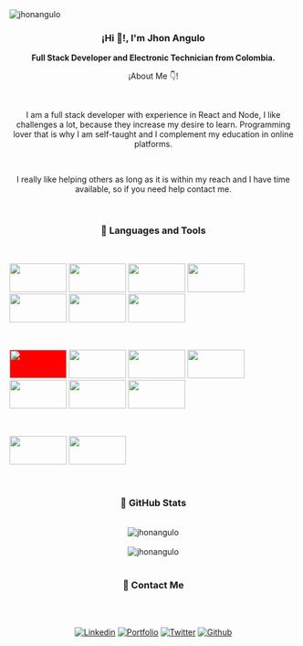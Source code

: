  <img align="center" src="https://komarev.com/ghpvc/?username=jhonangulo" alt="jhonangulo" />

<div align="center">
  <h3 align="center">¡Hi 👋!, I'm Jhon Angulo</h3>
  <p align="center"><strong>Full Stack Developer and Electronic Technician from Colombia.</strong></p>
  <p align="center">¡About Me 👇!</p>
</div>

</br>

<p align="center">I am a full stack developer with experience in React and Node, I like challenges a lot, because they increase my desire to learn. Programming lover that is why I am self-taught and I complement my education in online platforms.</p>

</br>

<p align="center">I really like helping others as long as it is within my reach and I have time available, so if you need help contact me.</p>

</br>

<h3 align="center">📌 Languages and Tools</h3>

</br>

<code><img width="100" height="50" src="https://cdn.worldvectorlogo.com/logos/visual-studio-code-1.svg"></code>
<code><img width="100" height="50" src="https://cdn.worldvectorlogo.com/logos/html-1.svg"></code>
<code><img width="100" height="50" src="https://cdn.worldvectorlogo.com/logos/logo-javascript.svg"></code>
<code><img width="100" height="50" src="https://cdn.worldvectorlogo.com/logos/typescript.svg"></code>
<code><img width="100" height="50" src="https://cdn.worldvectorlogo.com/logos/nodejs-1.svg"></code>
<code><img width="100" height="50" src="https://cdn.worldvectorlogo.com/logos/react-2.svg"></code>
<code><img width="100" height="50" src="https://cdn.worldvectorlogo.com/logos/angular-icon-1.svg"></code>

</br>

<code><img width="100" height="50" style="background:red;" background="white" src="https://cdn.worldvectorlogo.com/logos/next-js.svg"></code>
<code><img width="100" height="50" src="https://cdn.worldvectorlogo.com/logos/css-3.svg"></code>
<code><img width="100" height="50" src="https://cdn.worldvectorlogo.com/logos/sass-1.svg"></code>
<code><img width="100" height="50" src="https://materializecss.com/res/materialize.svg"></code>
<code><img width="100" height="50" src="https://cdn.worldvectorlogo.com/logos/material-ui-1.svg"></code>
<code><img width="100" height="50" src="https://cdn.worldvectorlogo.com/logos/bootstrap-5-1.svg"></code>
<code><img width="100" height="50" src="https://cdn.worldvectorlogo.com/logos/git.svg"></code>

</br>

<code><img width="100" height="50" src="https://cdn.worldvectorlogo.com/logos/github-icon.svg"></code>
<code><img width="100" height="50" src="https://cdn.worldvectorlogo.com/logos/gitlab-1.svg"></code>

</br>

<h3 align="center">📌 GitHub Stats</h3>

</br>

<div align="center">
 <img align="center" src="https://github-readme-stats.vercel.app/api?username=jhonangulo&show_icons=true" alt="jhonangulo" />
<div>
</br>
<div align="center">
 <img align="center" src="https://github-readme-stats.vercel.app/api/top-langs/?username=jhonangulo&layout=compact&hide=html" alt="jhonangulo" />
<div>

</br>

<h3 align="center">📌 Contact Me</h3>

</br>

<p align="center">
</br>
<a href="https://www.linkedin.com/in/jhon-manuel-angulo-moncada-b0877a1b5/"><img src="https://img.shields.io/badge/-LinkedIn-blue?style=flat&amp;logo=Linkedin&amp;logoColor=white" alt="Linkedin"></a>
<a href="https://jhon-angulo.vercel.app//"><img src="https://img.shields.io/badge/-Personal%20Page-2196f3?style=flat&amp;logo=react&amp;logoColor=white" alt="Portfolio"></a>
<a href="https://twitter.com/JhonAngulo_Col"><img src="https://img.shields.io/badge/-Twitter-00acee?style=flat&amp;logo=Twitter&amp;logoColor=white" alt="Twitter"></a> 
<a href="https://github.com/JhonAngulo"><img src="https://img.shields.io/badge/-Github-6a737d?style=flat&amp;logo=Github&amp;logoColor=white" alt="Github"></a> </p>
